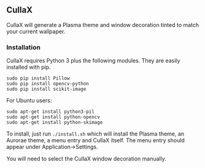 ## CullaX
CullaX will generate a Plasma theme and window decoration tinted to match your current wallpaper.
### Installation
CullaX requires Python 3 plus the following modules. They are easily installed with pip.
```
sudo pip install Pillow
sudo pip install opencv-python
sudo pip install scikit-image
```

For Ubuntu users:
```
sudo apt-get install python3-pil
sudo apt-get install python-opencv
sudo apt-get install python-skimage
```


To install, just run ```./install.sh``` which will install the Plasma theme, an Aurorae theme, a menu entry and CullaX itself. The menu entry should appear under Application->Settings.

You will need to select the CullaX window decoration manually.

